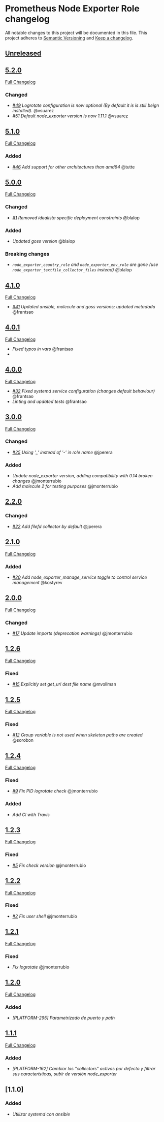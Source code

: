 # Prometheus Node Exporter Role changelog

All notable changes to this project will be documented in this file.
This project adheres to [Semantic Versioning](http://semver.org/) and [Keep a changelog](https://github.com/olivierlacan/keep-a-changelog).

## [Unreleased](https://github.com/idealista/prometheus_node_exporter_role/tree/develop)

## [5.2.0](https://github.com/idealista/prometheus_node_exporter_role/tree/5.2.0)
[Full Changelog](https://github.com/idealista/prometheus_node_exporter_role/compare/5.1.0...5.2.0)
### Changed
 - *[#49](https://github.com/idealista/prometheus_node_exporter_role/issues/49) Logrotate configuration is now optional (By default it is is still beign installed).* @vsuarez
 - *[#51](https://github.com/idealista/prometheus_node_exporter_role/issues/1) Default node_exporter version is now 1.11.1* @vsuarez

## [5.1.0](https://github.com/idealista/prometheus_node_exporter_role/tree/5.1.0)
[Full Changelog](https://github.com/idealista/prometheus_node_exporter_role/compare/5.0.0...5.1.0)
### Added
 - *[#46](https://github.com/idealista/prometheus_node_exporter_role/issues/46) Add support for other architectures than amd64* @tutte

## [5.0.0](https://github.com/idealista/prometheus_node_exporter_role/tree/5.0.0)
[Full Changelog](https://github.com/idealista/prometheus_node_exporter_role/compare/4.1.0...5.0.0)
### Changed
 - *[#1](https://github.com/idealista/prometheus_node_exporter_role/issues/1) Removed idealista specific deployment constraints* @blalop
### Added
- *Updated goss version* @blalop
### Breaking changes
- *`node_exporter_country_role` and `node_exporter_env_role` are gone (use `node_exporter_textfile_collector_files` instead)* @blalop

## [4.1.0](https://github.com/idealista/prometheus_node_exporter_role/tree/4.1.0)
[Full Changelog](https://github.com/idealista/prometheus_node_exporter_role/compare/4.0.1...4.1.0)
- *[#41](https://github.com/idealista/prometheus_node_exporter_role/issues/41) Updated ansible, molecule and goss versions; updated metadada* @frantsao

## [4.0.1](https://github.com/idealista/prometheus_node_exporter_role/tree/4.0.1)
[Full Changelog](https://github.com/idealista/prometheus_node_exporter_role/compare/4.0.0...4.0.1)
- *Fixed typos in vars* @frantsao
-
## [4.0.0](https://github.com/idealista/prometheus_node_exporter_role/tree/4.0.0)
[Full Changelog](https://github.com/idealista/prometheus_node_exporter_role/compare/3.0.0...4.0.0)
- *[#32](https://github.com/idealista/prometheus_node_exporter_role/issues/32) Fixed systemd service configuration (changes default behaviour)* @frantsao
- *Linting and updated tests* @frantsao

## [3.0.0](https://github.com/idealista/prometheus_node_exporter_role/tree/3.0.0)
[Full Changelog](https://github.com/idealista/prometheus_node_exporter_role/compare/2.2.0...3.0.0)
### Changed
- *[#25](https://github.com/idealista/prometheus_node_exporter_role/issues/25) Using '_' instead of '-' in role name* @jperera
### Added
- *Update node_exporter version, adding compatibility with 0.14 broken changes* @jmonterrubio
- *Add molecule 2 for testing purposes* @jmonterrubio

## [2.2.0](https://github.com/idealista/prometheus_node_exporter_role/tree/2.2.0)
### Changed
- *[#22](https://github.com/idealista/prometheus_node_exporter_role/issues/22) Add filefd collector by default* @jperera

## [2.1.0](https://github.com/idealista/prometheus_node_exporter_role/tree/2.1.0)
[Full Changelog](https://github.com/idealista/prometheus_node_exporter_role/compare/2.0.0...2.1.0)
### Added
- *[#20](https://github.com/idealista/prometheus_node_exporter_role/pull/20) Add node_exporter_manage_service toggle to control service management* @kostyrev

## [2.0.0](https://github.com/idealista/prometheus_node_exporter_role/tree/2.0.0)
[Full Changelog](https://github.com/idealista/prometheus_node_exporter_role/compare/1.2.6...2.0.0)
### Changed
- *[#17](https://github.com/idealista/prometheus_node_exporter_role/issues/17) Update imports (deprecation warnings)* @jmonterrubio

## [1.2.6](https://github.com/idealista/prometheus_node_exporter_role/tree/1.2.6)
[Full Changelog](https://github.com/idealista/prometheus_node_exporter_role/compare/1.2.5...1.2.6)
### Fixed
- *[#15](https://github.com/idealista/prometheus_node_exporter_role/pull/15) Explicitly set get_url dest file name* @mvollman

## [1.2.5](https://github.com/idealista/prometheus_node_exporter_role/tree/1.2.5)
[Full Changelog](https://github.com/idealista/prometheus_node_exporter_role/compare/1.2.4...1.2.5)
### Fixed
- *[#12](https://github.com/idealista/prometheus_node_exporter_role/issues/12) Group variable is not used when skeleton paths are created* @sorobon

## [1.2.4](https://github.com/idealista/prometheus_node_exporter_role/tree/1.2.4)
[Full Changelog](https://github.com/idealista/prometheus_node_exporter_role/compare/1.2.3...1.2.4)
### Fixed
- *[#9](https://github.com/idealista/prometheus_node_exporter_role/issues/9) Fix PID logrotate check* @jmonterrubio

### Added
- *Add CI with Travis*

## [1.2.3](https://github.com/idealista/prometheus_node_exporter_role/tree/1.2.3)
[Full Changelog](https://github.com/idealista/prometheus_node_exporter_role/compare/1.2.2...1.2.3)
### Fixed
- *[#5](https://github.com/idealista/prometheus_node_exporter_role/issues/5) Fix check version* @jmonterrubio

## [1.2.2](https://github.com/idealista/prometheus_node_exporter_role/tree/1.2.2)
[Full Changelog](https://github.com/idealista/prometheus_node_exporter_role/compare/1.2.1...1.2.2)
### Fixed
- *[#2](https://github.com/idealista/prometheus_node_exporter_role/issues/2) Fix user shell* @jmonterrubio

## [1.2.1](https://github.com/idealista/prometheus_node_exporter_role/tree/1.2.1)
[Full Changelog](https://github.com/idealista/prometheus_node_exporter_role/compare/1.2.0...1.2.1)
### Fixed
- *Fix logrotate* @jmonterrubio

## [1.2.0](https://github.com/idealista/prometheus_node_exporter_role/tree/1.2.0)
[Full Changelog](https://github.com/idealista/prometheus_node_exporter_role/compare/1.1.1...1.2.0)
### Added
- *[PLATFORM-295] Parametrizado de puerto y path*

## [1.1.1](https://github.com/idealista/prometheus_node_exporter_role/tree/1.1.1)
[Full Changelog](https://github.com/idealista/prometheus_node_exporter_role/compare/1.1.0...1.1.1)
### Added
- *[PLATFORM-162] Cambiar los "collectors" activos por defecto y filtrar sus características, subir de versión node_exporter*

## [1.1.0]
### Added
- *Utilizar systemd con ansible*
